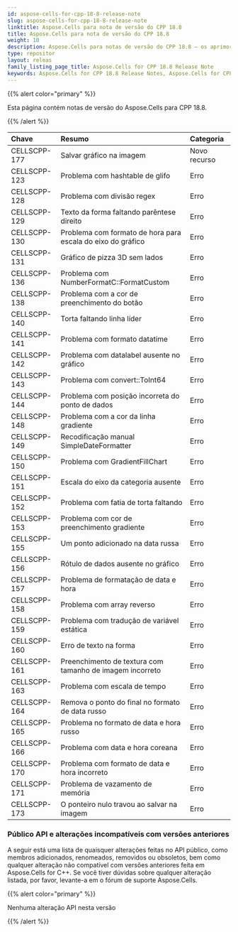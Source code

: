 ```yaml
---
id: aspose-cells-for-cpp-18-8-release-note
slug: aspose-cells-for-cpp-18-8-release-note
linktitle: Aspose.Cells para nota de versão do CPP 18.8
title: Aspose.Cells para nota de versão do CPP 18.8
weight: 10
description: Aspose.Cells para notas de versão do CPP 18.8 – os aprimoramentos, novos recursos e correções mais recentes
type: repositor
layout: releas
family_listing_page_title: Aspose.Cells for CPP 18.8 Release Note
keywords: Aspose.Cells for CPP 18.8 Release Notes, Aspose.Cells for CPP 18.8 updates and fixe
---
```

{{% alert color="primary" %}} 

Esta página contém notas de versão do Aspose.Cells para CPP 18.8.

{{% /alert %}} 

|**Chave** |**Resumo** |**Categoria** |
| :- | :- | :- |
|CELLSCPP-177 |Salvar gráfico na imagem|Novo recurso|
|CELLSCPP-123 |Problema com hashtable de glifo|Erro|
|CELLSCPP-128 |Problema com divisão regex|Erro|
|CELLSCPP-129 |Texto da forma faltando parêntese direito|Erro|
|CELLSCPP-130 |Problema com formato de hora para escala do eixo do gráfico|Erro|
|CELLSCPP-131 |Gráfico de pizza 3D sem lados|Erro|
|CELLSCPP-136 |Problema com NumberFormatC::FormatCustom|Erro|
|CELLSCPP-138 |Problema com a cor de preenchimento do botão|Erro|
|CELLSCPP-140 |Torta faltando linha líder|Erro|
|CELLSCPP-141 |Problema com formato datatime|Erro|
|CELLSCPP-142 |Problema com datalabel ausente no gráfico|Erro|
|CELLSCPP-143 |Problema com convert::ToInt64|Erro|
|CELLSCPP-144 |Problema com posição incorreta do ponto de dados|Erro|
|CELLSCPP-148 |Problema com a cor da linha gradiente|Erro|
|CELLSCPP-149 |Recodificação manual SimpleDateFormatter|Erro|
|CELLSCPP-150 |Problema com GradientFillChart|Erro|
|CELLSCPP-151 |Escala do eixo da categoria ausente|Erro|
|CELLSCPP-152 |Problema com fatia de torta faltando|Erro|
|CELLSCPP-153 |Problema com cor de preenchimento gradiente|Erro|
|CELLSCPP-155 |Um ponto adicionado na data russa|Erro|
|CELLSCPP-156 |Rótulo de dados ausente no gráfico|Erro|
|CELLSCPP-157 |Problema de formatação de data e hora|Erro|
|CELLSCPP-158 |Problema com array reverso|Erro|
|CELLSCPP-159 |Problema com tradução de variável estática|Erro|
|CELLSCPP-160 |Erro de texto na forma|Erro|
|CELLSCPP-161 |Preenchimento de textura com tamanho de imagem incorreto|Erro|
|CELLSCPP-163 |Problema com escala de tempo|Erro|
|CELLSCPP-164 |Remova o ponto do final no formato de data russo|Erro|
|CELLSCPP-165 |Problema no formato de data e hora russo|Erro|
|CELLSCPP-166 |Problema com data e hora coreana|Erro|
|CELLSCPP-170 |Problema com formato de data e hora incorreto|Erro|
|CELLSCPP-171 |Problema de vazamento de memória|Erro|
|CELLSCPP-173 |O ponteiro nulo travou ao salvar na imagem|Erro|
###  **Público API e alterações incompatíveis com versões anteriores**
A seguir está uma lista de quaisquer alterações feitas no API público, como membros adicionados, renomeados, removidos ou obsoletos, bem como qualquer alteração não compatível com versões anteriores feita em Aspose.Cells for C++. Se você tiver dúvidas sobre qualquer alteração listada, por favor, levante-a em o fórum de suporte Aspose.Cells.

{{% alert color="primary" %}} 

Nenhuma alteração API nesta versão

{{% /alert %}}
